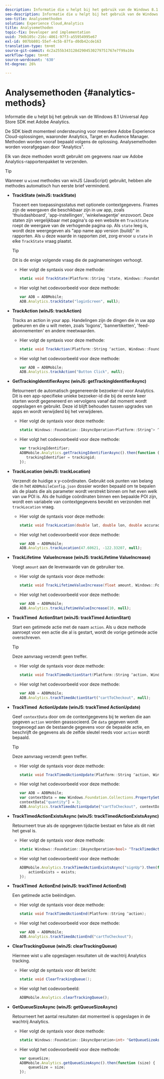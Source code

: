 ```yaml
---
description: Informatie die u helpt bij het gebruik van de Windows 8.1 Universal App Store SDK met Adobe Analytics.
seo-description: Informatie die u helpt bij het gebruik van de Windows 8.1 Universal App Store SDK met Adobe Analytics.
seo-title: Analysemethoden
solution: Experience Cloud,Analytics
title: Analysemethoden
topic-fix: Developer and implementation
uuid: 79db105c-216c-4061-97f3-a55954995e67
exl-id: 007bb801-55ef-4c5b-87fa-d0db42cde163
translation-type: tm+mt
source-git-commit: 4c2a255b343128d2904530279751767e7f99a10a
workflow-type: tm+mt
source-wordcount: '630'
ht-degree: 26%

---
```


# Analysemethoden {#analytics-methods}

Informatie die u helpt bij het gebruik van de Windows 8.1 Universal App Store SDK met Adobe Analytics.

De SDK biedt momenteel ondersteuning voor meerdere Adobe Experience Cloud-oplossingen, waaronder Analytics, Target en Audience Manager. Methoden worden vooraf bepaald volgens de oplossing. Analysemethoden worden voorafgegaan door &quot;Analytics&quot;.

Elk van deze methoden wordt gebruikt om gegevens naar uw Adobe Analytics-rapportenpakket te verzenden.

>[!TIP]
>
>Wanneer u `winmd` methodes van winJS (JavaScript) gebruikt, hebben alle methodes automatisch hun eerste brief verminderd.

* **TrackState (winJS: trackState)**

   Traceert een toepassingsstatus met optionele contextgegevens. Frames zijn de weergaven die beschikbaar zijn in uw app, zoals &#39;thuisdashboard&#39;, &#39;app-instellingen&#39;, &#39;winkelwagentje&#39; enzovoort. Deze staten zijn vergelijkbaar met pagina&#39;s op een website en `TrackState` roept de weergave van de verhogende pagina op. Als `state` leeg is, wordt deze weergegeven als &quot;app name app version (build)&quot; in rapporten. Als u deze waarde in rapporten ziet, zorg ervoor u `state` in elke `TrackState` vraag plaatst.

   >[!TIP]
   >
   >Dit is de enige volgende vraag die de paginameningen verhoogt.

   * Hier volgt de syntaxis voor deze methode:

      ```csharp
      static void TrackState(Platform::String ^state, Windows::Foundation::Collections::IMap<Platform::String^, Platform::Object> ^contextData); 
      ```

   * Hier volgt het codevoorbeeld voor deze methode:

      ```js
      var ADB = ADBMobile;
      ADB.Analytics.trackState("loginScreen", null);
      ```

* **TrackAction (winJS: trackAction)**

   Tracks an action in your app. Handelingen zijn de dingen die in uw app gebeuren en die u wilt meten, zoals &#39;logons&#39;, &#39;bannertiketten&#39;, &#39;feed-abonnementen&#39; en andere meetwaarden.

   * Hier volgt de syntaxis voor deze methode:

      ```csharp
      static void TrackAction(Platform::String ^action, Windows::Foundation::Collections::IMap <Platform::String^, Platform::Object> ^contextData);
      ```

   * Hier volgt het codevoorbeeld voor deze methode:

      ```js
      var ADB = ADBMobile; 
      ADB.Analytics.trackAction("Button Click", null); 
      ```

* **GetTrackingIdentifierAsync (winJS: getTrackingIdentifierAsync)**

   Retourneert de automatisch gegenereerde bezoeker-id voor Analytics. Dit is een app-specifieke unieke bezoeker-id die bij de eerste keer starten wordt gegenereerd en vervolgens vanaf dat moment wordt opgeslagen en gebruikt. Deze id blijft behouden tussen upgrades van apps en wordt verwijderd bij het verwijderen.

   * Hier volgt de syntaxis voor deze methode:

      ```csharp
      static Windows::Foundation::IAsyncOperation<Platform::String^> ^GetTrackingIdentifierAsync(); 
      ```

   * Hier volgt het codevoorbeeld voor deze methode:

      ```js
      var trackingIdentifier; 
      ADBMobile.Analytics.getTrackingIdentifierAsync().then(function (trackingid) { 
         trackingIdentifier = trackingid; 
      });
      ```

* **TrackLocation (winJS: trackLocation)**

   Verzendt de huidige x y-coördinaten. Gebruikt ook punten van belang die in het `ADBMobileConfig.json` dossier worden bepaald om te bepalen als de plaats die als parameter wordt verstrekt binnen om het even welk van uw POI is. Als de huidige coördinaten binnen een bepaalde POI zijn, wordt een variabele van contextgegevens bevolkt en verzonden met `trackLocation` vraag.

   * Hier volgt de syntaxis voor deze methode:

      ```csharp
      static void TrackLocation(double lat, double lon, double accuracy, Windows::Foundation::Collections::IMap<Platform::String^, Platform::Object^> ^contextData);
      ```

   * Hier volgt het codevoorbeeld voor deze methode:

      ```js
      var ADB = ADBMobile; 
      ADB.Analytics.trackLocation(47.60621, -122.33207, null);
      ```

* **TrackLifetime &#x200B; ValueIncrease (winJS: trackLifetime &#x200B; ValueIncrease)**

   Voegt `amount` aan de levenwaarde van de gebruiker toe.

   * Hier volgt de syntaxis voor deze methode:

      ```csharp
      static void TrackLifetimeValueIncrease(float amount, Windows::Foundation::Collections::IMap<Platform::String^, Platform::Object^> ^contextData); 
      ```

   * Hier volgt het codevoorbeeld voor deze methode:

      ```js
      var ADB = ADBMobile; 
      ADB.Analytics.trackLifetimeValueIncrease(10, null); 
      ```

* **TrackTimed &#x200B; ActionStart (winJS: trackTimed &#x200B; ActionStart)**

   Start een getimede actie met de naam `action`. Als u deze methode aanroept voor een actie die al is gestart, wordt de vorige getimede actie overschreven.

   >[!TIP]
   >
   >Deze aanvraag verzendt geen treffer.

   * Hier volgt de syntaxis voor deze methode:

      ```csharp
      static void TrackTimedActionStart(Platform::String ^action, Windows::Foundation::Collections::IMap<Platform::String^, Platform::Object^> ^contextData);
      ```

   * Hier volgt het codevoorbeeld voor deze methode:

      ```js
      var ADB = ADBMobile; 
      ADB.Analytics.trackTimedActionStart("cartToCheckout", null); 
      ```

* **TrackTimed &#x200B; ActionUpdate (winJS: trackTimed &#x200B; ActionUpdate)**

   Geef `contextData` door om de contextgegevens bij te werken die aan gegeven `action` worden geassocieerd. De `data` gegeven wordt toegevoegd aan de bestaande gegevens voor de bepaalde actie, en beschrijft de gegevens als de zelfde sleutel reeds voor `action` wordt bepaald.

   >[!TIP]
   >
   >Deze aanvraag verzendt geen treffer.

   * Hier volgt de syntaxis voor deze methode:

      ```csharp
      static void TrackTimedActionUpdate(Platform::String ^action, Windows::Foundation::Collections::IMap<Platform::String^, Platform::Object^> ^contextData); 
      ```

   * Hier volgt het codevoorbeeld voor deze methode:

      ```js
      var ADB = ADBMobile; 
      var contextData = new Windows.Foundation.Collections.PropertySet(); 
      contextData["quantity"] = 3; 
      ADB.Analytics.trackTimedActionUpdate("cartToCheckout", contextData); 
      ```

* **TrackTimedActionExistsAsync (winJS: trackTimedActionExistsAsync)**

   Retourneert true als de opgegeven tijdactie bestaat en false als dit niet het geval is.

   * Hier volgt de syntaxis voor deze methode:

      ```csharp
      static Windows::Foundation::IAsyncOperation<bool> ^TrackTimedActionExistsAsync(Platform::String ^action); 
      ```

   * Hier volgt het codevoorbeeld voor deze methode:

      ```js
      ADBMobile.Analytics.trackTimedActionExistsAsync("signUp").then(function (exists) { 
          actionExists = exists; 
      });
      ```

* **TrackTimed &#x200B; ActionEnd (winJS: trackTimed &#x200B; ActionEnd)**

   Een getimede actie beëindigen.

   * Hier volgt de syntaxis voor deze methode:

      ```csharp
      static void TrackTimedActionEnd(Platform::String ^action);
      ```

   * Hier volgt het codevoorbeeld voor deze methode:

      ```js
      var ADB = ADBMobile; 
      ADB.Analytics.trackTimedActionEnd("cartToCheckout"); 
      ```

* **ClearTrackingQueue (winJS: clearTrackingQueue)**

   Hiermee wist u alle opgeslagen resultaten uit de wachtrij Analytics tracking.

   * Hier volgt de syntaxis voor dit bericht:

      ```csharp
      static void ClearTrackingQueue();
      ```

   * Hier volgt het codevoorbeeld:

      ```js
      ADBMobile.Analytics.clearTrackingQueue();
      ```

* **GetQueueSizeAsync (winJS: getQueueSizeAsync)**

   Retourneert het aantal resultaten dat momenteel is opgeslagen in de wachtrij Analytics.

   * Hier volgt de syntaxis voor deze methode:

      ```csharp
      static Windows::Foundation::IAsyncOperation<int> ^GetQueueSizeAsync();
      ```

   * Hier volgt het codevoorbeeld voor deze methode:

      ```js
      var queueSize; 
      ADBMobile.Analytics.getQueueSizeAsync().then(function (size) { 
          queueSize = size; 
      });
      ```
